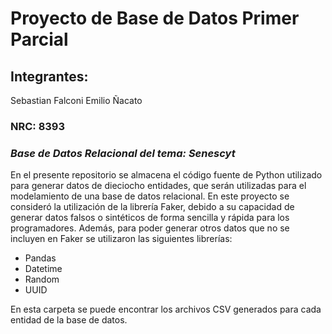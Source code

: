# Proyecto de Base de Datos Primer Parcial
## Integrantes:
Sebastian Falconi
Emilio Ñacato
### NRC: 8393

### _Base de Datos Relacional del tema: Senescyt_

En el presente repositorio se almacena el código fuente de Python utilizado para  generar datos de dieciocho entidades, que serán utilizadas para el modelamiento de una base de datos relacional. En este proyecto se consideró la utilización de la librería Faker, debido a su capacidad de generar datos falsos o sintéticos de forma sencilla y rápida para los programadores. Además, para poder generar otros datos que no se incluyen en Faker se utilizaron las siguientes librerías:

- Pandas
- Datetime
- Random
- UUID

En esta carpeta se puede encontrar los archivos CSV generados para cada entidad de la base de datos.
